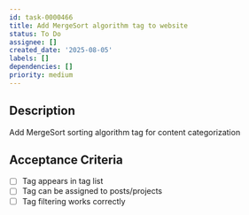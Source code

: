 ```yaml
---
id: task-0000466
title: Add MergeSort algorithm tag to website
status: To Do
assignee: []
created_date: '2025-08-05'
labels: []
dependencies: []
priority: medium
---
```


## Description

Add MergeSort sorting algorithm tag for content categorization

## Acceptance Criteria

- [ ] Tag appears in tag list
- [ ] Tag can be assigned to posts/projects
- [ ] Tag filtering works correctly
